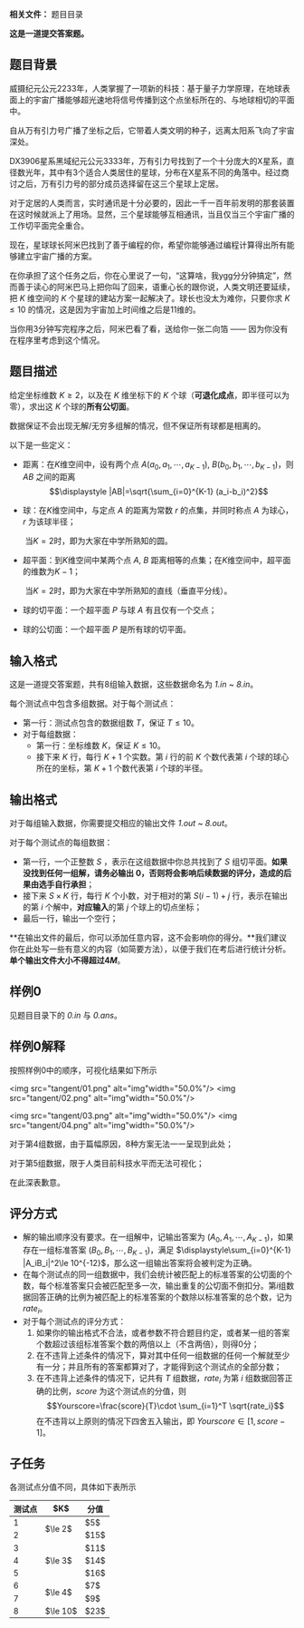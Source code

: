 



**相关文件：** 题目目录


**这是一道提交答案题。**



## 题目背景

威摄纪元公元2233年，人类掌握了一项新的科技：基于量子力学原理，在地球表面上的宇宙广播能够超光速地将信号传播到这个点坐标所在的、与地球相切的平面中。

自从万有引力号广播了坐标之后，它带着人类文明的种子，远离太阳系飞向了宇宙深处。

DX3906星系黑域纪元公元3333年，万有引力号找到了一个十分庞大的X星系，直径数光年，其中有3个适合人类居住的星球，分布在X星系不同的角落中。经过商讨之后，万有引力号的部分成员选择留在这三个星球上定居。

对于定居的人类而言，实时通讯是十分必要的，因此一千一百年前发明的那套装置在这时候就派上了用场。显然，三个星球能够互相通讯，当且仅当三个宇宙广播的工作切平面完全重合。

现在，星球球长阿米巴找到了善于编程的你，希望你能够通过编程计算得出所有能够建立宇宙广播的方案。

在你承担了这个任务之后，你在心里说了一句，“这算啥，我ygg分分钟搞定”，然而善于读心的阿米巴马上把你叫了回来，语重心长的跟你说，人类文明还要延续，把 $K$ 维空间的 $K$ 个星球的建站方案一起解决了。球长也没太为难你，只要你求 $K\le 10$ 的情况，这是因为宇宙加上时间维之后是$11$维的。

当你用3分钟写完程序之后，阿米巴看了看，送给你一张二向箔 —— 因为你没有在程序里考虑到这个情况。

## 题目描述

给定坐标维数 $K\ge 2$，以及在 $K$ 维坐标下的 $K$ 个球（**可退化成点**，即半径可以为零），求出这 $K$ 个球的**所有公切面**。

数据保证不会出现无解/无穷多组解的情况，但不保证所有球都是相离的。

以下是一些定义：

- 距离：在$K$维空间中，设有两个点 $A(a_0,a_1,\cdots,a_{K-1}),~B(b_0,b_1,\cdots,b_{K-1})$，则 $AB$ 之间的距离 $$\displaystyle |AB|=\sqrt{\sum_{i=0}^{K-1} (a_i-b_i)^2}$$

- 球：在$K$维空间中，与定点 $A$ 的距离为常数 $r$ 的点集，并同时称点 $A$ 为球心，$r$ 为该球半径；

  ​	当$K=2$时，即为大家在中学所熟知的圆。

- 超平面：到$K$维空间中某两个点 $A,~B$ 距离相等的点集；在$K$维空间中，超平面的维数为$K-1$；

  ​	当$K=2$时，即为大家在中学所熟知的直线（垂直平分线）。

- 球的切平面：一个超平面 $P$ 与球 $A$ 有且仅有一个交点；

- 球的公切面：一个超平面 $P$ 是所有球的切平面。

## 输入格式

这是一道提交答案题，共有8组输入数据，这些数据命名为 *1.in* ~ *8.in*。

每个测试点中包含多组数据。对于每个测试点：

- 第一行：测试点包含的数据组数 $T$，保证 $T \le 10$。
- 对于每组数据：
    - 第一行：坐标维数 $K$，保证 $K\le 10$。
    - 接下来 $K$ 行，每行 $K+1$ 个实数。第 $i$ 行的前 $K$ 个数代表第 $i$ 个球的球心所在的坐标，第 $K+1$ 个数代表第 $i$ 个球的半径。

## 输出格式

对于每组输入数据，你需要提交相应的输出文件 *1.out* ~ *8.out*。

对于每个测试点的每组数据：

- 第一行，一个正整数 $S$ ，表示在这组数据中你总共找到了 $S$ 组切平面。**如果没找到任何一组解，请务必输出 $0$，否则将会影响后续数据的评分，造成的后果由选手自行承担**；
- 接下来 $S\times K$ 行，每行 $K$ 个小数，对于相对的第 $S(i-1)+j$  行，表示在输出的第 $i$ 个解中，**对应输入**的第 $j$ 个球上的切点坐标；
- 最后一行，输出一个空行；

**在输出文件的最后，你可以添加任意内容，这不会影响你的得分。**我们建议你在此处写一些有意义的内容（如简要方法），以便于我们在考后进行统计分析。**单个输出文件大小不得超过$4M$**。

## 样例0

见题目目录下的 *0.in* 与 *0.ans*。

## 样例0解释

按照样例$0$中的顺序，可视化结果如下所示

 <img src="tangent/01.png" alt="img"width="50.0%"/>    <img src="tangent/02.png" alt="img"width="50.0%"/> 

 <img src="tangent/03.png" alt="img"width="50.0%"/>    <img src="tangent/04.png" alt="img"width="50.0%"/> 

对于第4组数据，由于篇幅原因，8种方案无法一一呈现到此处；

对于第5组数据，限于人类目前科技水平而无法可视化；

在此深表歉意。

## 评分方式

- 解的输出顺序没有要求。在一组解中，记输出答案为 $(A_0,A_1,\cdots,A_{K-1})$，如果存在一组标准答案 $(B_0,B_1,\cdots,B_{K-1})$，满足 $\displaystyle\sum_{i=0}^{K-1} |A_iB_i|^2\le 10^{-12}$，那么这一组输出答案将会被判定为正确。
- 在每个测试点的同一组数据中，我们会统计被匹配上的标准答案的公切面的个数，每个标准答案只会被匹配至多一次，输出重复的公切面不倒扣分。第$i$组数据回答正确的比例为被匹配上的标准答案的个数除以标准答案的总个数，记为 $rate_i$。
- 对于每个测试点的评分方式：
    1. 如果你的输出格式不合法，或者参数不符合题目约定，或者某一组的答案个数超过该组标准答案个数的两倍以上（不含两倍），则得0分；
    2. 在不违背上述条件的情况下，算对其中任何一组数据的任何一个解就至少有一分；并且所有的答案都算对了，才能得到这个测试点的全部分数；
    3. 在不违背上述条件的情况下，记共有 $T$ 组数据，$rate_i$ 为第 $i$ 组数据回答正确的比例，$score$ 为这个测试点的分值，则$$Yourscore=\frac{score}{T}\cdot \sum_{i=1}^T \sqrt{rate_i}$$在不违背以上原则的情况下四舍五入输出，即 $Yourscore\in [1,score-1]$。

## 子任务

各测试点分值不同，具体如下表所示

 
	


<table class="table table-bordered"><thead><tr><th rowspan="1">测试点</th><th rowspan="1">$K$</th><th rowspan="1">分值</th></tr></thead><tbody><tr><td rowspan="1">1</td><td rowspan="2">$\le 2$</td><td rowspan="1">$5$</td></tr><tr><td rowspan="1">2</td><td rowspan="1">$15$</td></tr><tr><td rowspan="1">3</td><td rowspan="3">$\le 3$</td><td rowspan="1">$11$</td></tr><tr><td rowspan="1">4</td><td rowspan="1">$14$</td></tr><tr><td rowspan="1">5</td><td rowspan="1">$16$</td></tr><tr><td rowspan="1">6</td><td rowspan="2">$\le 4$</td><td rowspan="1">$7$</td></tr><tr><td rowspan="1">7</td><td rowspan="1">$9$</td></tr><tr><td rowspan="1">8</td><td rowspan="1">$\le 10$</td><td rowspan="1">$23$</td></tr></tbody></table> 
